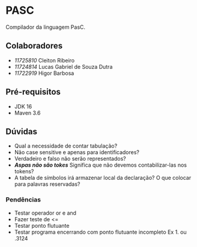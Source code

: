 # PASC

Compilador da linguagem PasC.

## Colaboradores

- *11725810*  Cleiton Ribeiro
- *11724814*  Lucas Gabriel de Souza Dutra
- *11722919*  Higor Barbosa

## Pré-requisitos

- JDK 16
- Maven 3.6

## Dúvidas

- Qual a necessidade de contar tabulação?
- Não case sensitive e apenas para identificadores?
- Verdadeiro e falso não serão representados?
- **_Aspas não são tokes_** Significa que não devemos contabilizar-las nos tokens?
- A tabela de símbolos irá armazenar local da declaração? O que colocar para palavras reservadas?

### Pendências

- Testar operador or e and
- Fazer teste de <=
- Testar ponto flutuante
- Testar programa encerrando com ponto flutuante incompleto Ex 1. ou .3124




